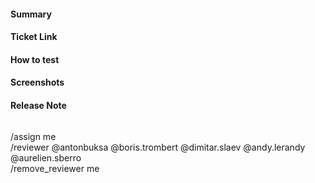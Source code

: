 #### Summary
<!--
A description of what this merge request does.
-->

#### Ticket Link
<!--
If this merge request addresses a redmine ticket, please link it here
-->

#### How to test
<!--
Add here steps to replicate/test the issue/bug/feature. 

Or simply add "See related Ticket"
-->

#### Screenshots
<!--
If the MR includes UI changes, include screenshots/GIFs.

For an easier comparison of UI changes a table (template below) can be used.

|  before  |  after  |
|----|----|
| <insert before screenshot here> | <insert after screenshot here> |

-->

#### Release Note
<!--
Add a release note for each of the following conditions:

* Config changes (additions, deletions, updates)
* API additions—new endpoint, new response fields, or newly accepted request parameters
* Database changes (any)
* Websocket additions or changes
* Anything noteworthy to a Mattermost instance administrator (err on the side of over-communicating)
* New features and improvements, including behavioural changes, UI changes and CLI changes
* Bug fixes and fixes of previous known issues
* Deprecation warnings, breaking changes, or compatibility notes

If no release notes are required write NONE. Use past-tense. Newlines are stripped.

Examples:

```
Added new API endpoints POST /api/v4/foo, GET api/v4/foo, and GET api/v4/foo/:foo_id.
```

```
Added a new config setting ServiceSettings.FooBar. Added a new column Foo to the Users table.
```

```
NONE
```
-->
```release-note

```

/assign me  
/reviewer @antonbuksa @boris.trombert @dimitar.slaev @andy.lerandy @aurelien.sberro  
/remove_reviewer me  
